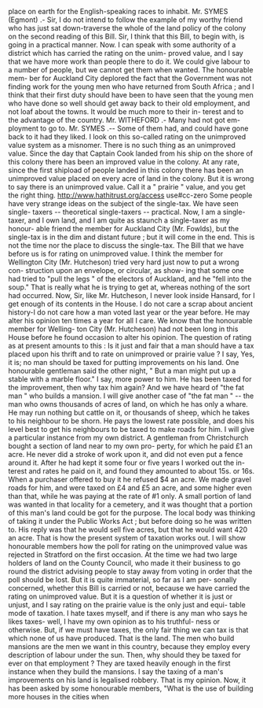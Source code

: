 place on earth for the English-speaking races to inhabit. Mr. SYMES (Egmont) .- Sir, I do not intend to follow the example of my worthy friend who has just sat down-traverse the whole of the land policy of the colony on the second reading of this Bill. Sir, I think that this Bill, to begin with, is going in a practical manner. Now. I can speak with some authority of a district which has carried the rating on the unim- proved value, and I say that we have more work than people there to do it. We could give labour to a number of people, but we cannot get them when wanted. The honourable mem- ber for Auckland City deplored the fact that the Government was not finding work for the young men who have returned from South Africa ; and I think that their first duty should have been to have seen that the young men who have done so well should get away back to their old employment, and not loaf about the towns. It would be much more to their in- terest and to the advantage of the country. Mr. WITHEFORD .- Many had not got em- ployment to go to. Mr. SYMES .-- Some of them had, and could have gone back to it had they liked. I look on this so-called rating on the unimproved value system as a misnomer. There is no such thing as an unimproved value. Since the day that Captain Cook landed from his ship on the shore of this colony there has been an improved value in the colony. At any rate, since the first shipload of people landed in this colony there has been an unimproved value placed on every acre of land in the colony. But it is wrong to say there is an unimproved value. Call it a " prairie " value, and you get the right thing. http://www.hathitrust.org/access use#cc-zero Some people have very strange ideas on the subject of the single-tax. We have seen single- taxers -- theoretical single-taxers -- practical. Now, I am a single-taxer, and I own land, and I am quite as staunch a single-taxer as my honour- able friend the member for Auckland City (Mr. Fowlds), but the single-tax is in the dim and distant future ; but it will come in the end. This is not the time nor the place to discuss the single-tax. The Bill that we have before us is for rating on unimproved value. I think the member for Wellington City (Mr. Hutcheson) tried very hard just now to put a wrong con- struction upon an envelope, or circular, as show- ing that some one had tried to "pull the legs " of the electors of Auckland, and he "fell into the soup." That is really what he is trying to get at, whereas nothing of the sort had occurred. Now, Sir, like Mr. Hutcheson, I never look inside Hansard, for I get enough of its contents in the House. I do not care a scrap about ancient history-I do not care how a man voted last year or the year before. He may alter his opinion ten times a year for all I care. We know that the honourable member for Welling- ton City (Mr. Hutcheson) had not been long in this House before he found occasion to alter his opinion. The question of rating as at present amounts to this : Is it just and fair that a man should have a tax placed upon his thrift and to rate on unimproved or prairie value ? I say, Yes, it is; no man should be taxed for putting improvements on his land. One honourable gentleman said the other night, " But a man might put up a stable with a marble floor." I say, more power to him. He has been taxed for the improvement, then why tax him again? And we have heard of "the fat man " who builds a mansion. I will give another case of "the fat man " -- the man who owns thousands of acres of land, on which he has only a whare. He may run nothing but cattle on it, or thousands of sheep, which he takes to his neighbour to be shorn. He pays the lowest rate possible, and does his level best to get his neighbours to be taxed to make roads for him. I will give a particular instance from my own district. A gentleman from Christchurch bought a section of land near to my own pro- perty, for which he paid £1 an acre. He never did a stroke of work upon it, and did not even put a fence around it. After he had kept it some four or five years I worked out the in- terest and rates he paid on it, and found they amounted to about 15s. or 16s. When a purchaser offered to buy it he refused $4 an acre. We made gravel roads for him, and were taxed on £4 and £5 an acre, and some higher even than that, while he was paying at the rate of #1 only. A small portion of land was wanted in that locality for a cemetery, and it was thought that a portion of this man's land could be got for the purpose. The local body was thinking of taking it under the Public Works Act ; but before doing so he was written to. His reply was that he would sell five acres, but that he would want 420 an acre. That is how the present system of taxation works out. I will show honourable members how the poll for rating on the unimproved value was rejected in Stratford on the first occasion. At the time we had two large holders of land on the County Council, who made it their business to go round the district advising people to stay away from voting in order that the poll should be lost. But it is quite immaterial, so far as I am per- sonally concerned, whether this Bill is carried or not, because we have carried the rating on unimproved value. But it is a question of whether it is just or unjust, and I say rating on the prairie value is the only just and equi- table mode of taxation. I hate taxes myself, and if there is any man who says he likes taxes- well, I have my own opinion as to his truthful- ness or otherwise. But, if we must have taxes, the only fair thing we can tax is that which none of us have produced. That is the land. The men who build mansions are the men we want in this country, because they employ every description of labour under the sun. Then, why should they be taxed for ever on that employment ? They are taxed heavily enough in the first instance when they build the mansions. I say the taxing of a man's improvements on his land is legalised robbery. That is my opinion. Now, it has been asked by some honourable members, "What is the use of building more houses in the cities when 